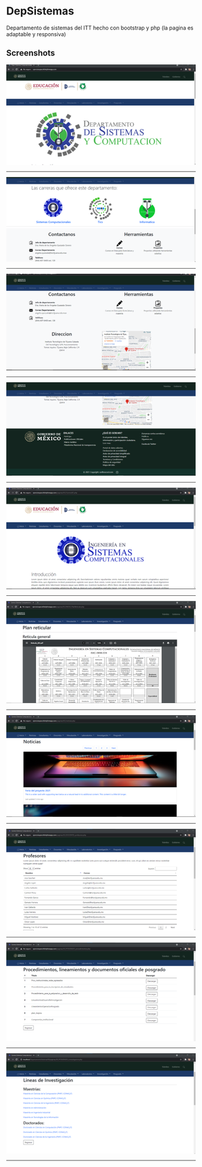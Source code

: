# DepSistemas
Departamento de sistemas del ITT hecho con bootstrap y php
(la pagina es adaptable y responsiva)

## Screenshots

![screen1](https://github.com/challardo/DepSistemas/blob/main/screenshots/screen1.png)

---

![screen2](https://github.com/challardo/DepSistemas/blob/main/screenshots/screen2.png)

---

![screen3](https://github.com/challardo/DepSistemas/blob/main/screenshots/screen3.png)

---

![screen4](https://github.com/challardo/DepSistemas/blob/main/screenshots/screen4.png)

---

![screen5](https://github.com/challardo/DepSistemas/blob/main/screenshots/screen5.png)

---

![screen6](https://github.com/challardo/DepSistemas/blob/main/screenshots/screen6.png)

---

![screen7](https://github.com/challardo/DepSistemas/blob/main/screenshots/screen7.png)

---

![screen8](https://github.com/challardo/DepSistemas/blob/main/screenshots/screen8.png)

---

![screen9](https://github.com/challardo/DepSistemas/blob/main/screenshots/screen9.png)

---

![screen10](https://github.com/challardo/DepSistemas/blob/main/screenshots/screen10.png)

---
